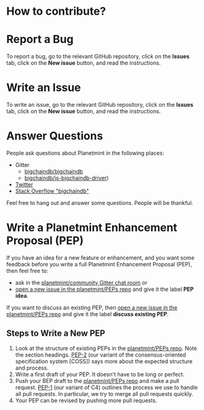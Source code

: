 <!---
Copyright © 2020 Interplanetary Database Association e.V.,
Planetmint and IPDB software contributors.
SPDX-License-Identifier: (Apache-2.0 AND CC-BY-4.0)
Code is Apache-2.0 and docs are CC-BY-4.0
--->

How to contribute?
==================

# Report a Bug

To report a bug, go to the relevant GitHub repository, click on the **Issues** tab, click on the **New issue** button, and read the instructions.

# Write an Issue

To write an issue, go to the relevant GitHub repository, click on the **Issues** tab, click on the **New issue** button, and read the instructions.

# Answer Questions

People ask questions about Planetmint in the following places:

- Gitter
  - [bigchaindb/bigchaindb](https://gitter.im/planetmint/community)
  - [bigchaindb/js-bigchaindb-driver](https://gitter.im/planetmint/community))
- [Twitter](https://twitter.com/planetmint)
- [Stack Overflow "bigchaindb"](https://stackoverflow.com/search?q=planetmint)

Feel free to hang out and answer some questions. People will be thankful.

# Write a Planetmint Enhancement Proposal (PEP)

If you have an idea for a new feature or enhancement, and you want some feedback before you write a full Planetmint Enhancement Proposal (PEP), then feel free to:
  - ask in the [planetmint/community Gitter chat room](https://gitter.im/planetmint/planetmint) or
  - [open a new issue in the planetmint/PEPs repo](https://github.com/planetmint/PEPs/issues/new) and give it the label **PEP idea**.

If you want to discuss an existing PEP, then [open a new issue in the planetmint/PEPs repo](https://github.com/planetmint/BEPs/issues/new) and give it the label **discuss existing PEP**.

## Steps to Write a New PEP

1. Look at the structure of existing PEPs in the [planetmint/PEPs repo](https://github.com/planetmint/PEPs). Note the section headings. [PEP-2](https://github.com/planetmint/PEPs/tree/master/2) (our variant of the consensus-oriented specification system [COSS]) says more about the expected structure and process.
1. Write a first draft of your PEP. It doesn't have to be long or perfect.
1. Push your BEP draft to the [planetmint/PEPs repo](https://github.com/planetmint/PEPs) and make a pull request. [PEP-1](https://github.com/planetmint/PEPs/tree/master/1) (our variant of C4) outlines the process we use to handle all pull requests. In particular, we try to merge all pull requests quickly.
1. Your PEP can be revised by pushing more pull requests.